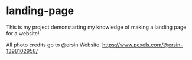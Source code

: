 # landing-page

This is my project demonstarting my knowledge of making a landing page for a website!

All photo credits go to @ersin
Website: https://www.pexels.com/@ersin-1398102958/